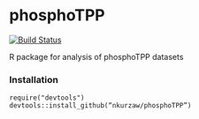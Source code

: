 # phosphoTPP		
[![Build Status](https://travis-ci.org/nkurzaw/phosphoTPP.svg?branch=master)](https://travis-ci.org/nkurzaw/phosphoTPP)	

R package for analysis of phosphoTPP datasets

### Installation

```{R}
require("devtools")
devtools::install_github(“nkurzaw/phosphoTPP”)
```
